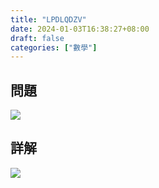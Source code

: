 ```yaml
---
title: "LPDLQDZV"
date: 2024-01-03T16:38:27+08:00
draft: false
categories: ["數學"]
---
```

<!--more-->

## 問題
<img src="/posts/solution/LPDLQDZV-q.png">

## 詳解
<img src="/posts/solution/LPDLQDZV-sol.png">

